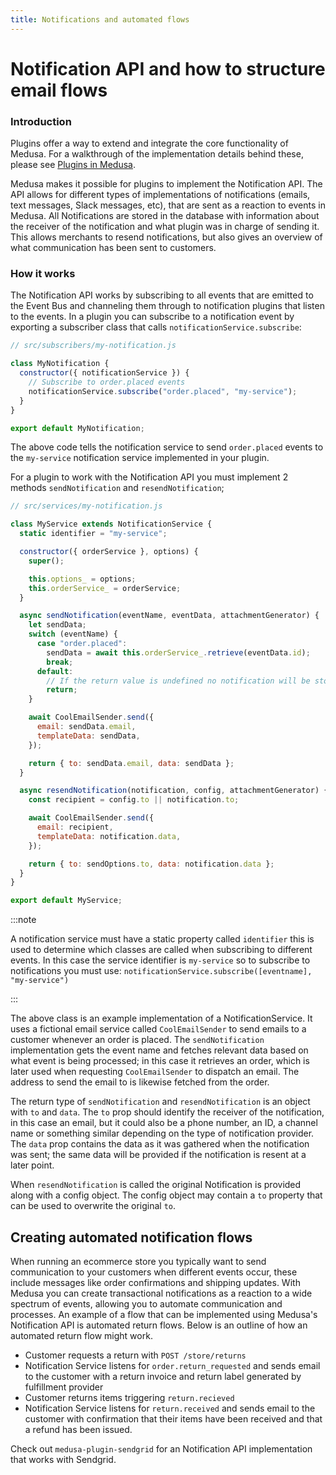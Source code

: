 ```yaml
---
title: Notifications and automated flows
---
```


# Notification API and how to structure email flows

### Introduction

Plugins offer a way to extend and integrate the core functionality of Medusa. For a walkthrough of the implementation details behind these, please see [Plugins in Medusa](https://docs.medusajs.com/guides/plugins).

Medusa makes it possible for plugins to implement the Notification API. The API allows for different types of implementations of notifications (emails, text messages, Slack messages, etc), that are sent as a reaction to events in Medusa. All Notifications are stored in the database with information about the receiver of the notification and what plugin was in charge of sending it. This allows merchants to resend notifications, but also gives an overview of what communication has been sent to customers.

### How it works

The Notification API works by subscribing to all events that are emitted to the Event Bus and channeling them through to notification plugins that listen to the events. In a plugin you can subscribe to a notification event by exporting a subscriber class that calls `notificationService.subscribe`:

```jsx
// src/subscribers/my-notification.js

class MyNotification {
  constructor({ notificationService }) {
    // Subscribe to order.placed events
    notificationService.subscribe("order.placed", "my-service");
  }
}

export default MyNotification;
```

The above code tells the notification service to send `order.placed` events to the `my-service` notification service implemented in your plugin.

For a plugin to work with the Notification API you must implement 2 methods `sendNotification` and `resendNotification`;

```jsx
// src/services/my-notification.js

class MyService extends NotificationService {
  static identifier = "my-service";

  constructor({ orderService }, options) {
    super();

    this.options_ = options;
    this.orderService_ = orderService;
  }

  async sendNotification(eventName, eventData, attachmentGenerator) {
    let sendData;
    switch (eventName) {
      case "order.placed":
        sendData = await this.orderService_.retrieve(eventData.id);
        break;
      default:
        // If the return value is undefined no notification will be stored
        return;
    }

    await CoolEmailSender.send({
      email: sendData.email,
      templateData: sendData,
    });

    return { to: sendData.email, data: sendData };
  }

  async resendNotification(notification, config, attachmentGenerator) {
    const recipient = config.to || notification.to;

    await CoolEmailSender.send({
      email: recipient,
      templateData: notification.data,
    });

    return { to: sendOptions.to, data: notification.data };
  }
}

export default MyService;
```
:::note 

 A notification service must have a static property called `identifier` this is used to determine which classes are called when subscribing to different events. In this case the service identifier is `my-service` so to subscribe to notifications you must use:
 `notificationService.subscribe([eventname], "my-service")`

:::

The above class is an example implementation of a NotificationService. It uses a fictional email service called `CoolEmailSender` to send emails to a customer whenever an order is placed. The `sendNotification` implementation gets the event name and fetches relevant data based on what event is being processed; in this case it retrieves an order, which is later used when requesting `CoolEmailSender` to dispatch an email. The address to send the email to is likewise fetched from the order.

The return type of `sendNotification` and `resendNotification` is an object with `to` and `data`. The `to` prop should identify the receiver of the notification, in this case an email, but it could also be a phone number, an ID, a channel name or something similar depending on the type of notification provider. The `data` prop contains the data as it was gathered when the notification was sent; the same data will be provided if the notification is resent at a later point.

When `resendNotification` is called the original Notification is provided along with a config object. The config object may contain a `to` property that can be used to overwrite the original `to`.

## Creating automated notification flows

When running an ecommerce store you typically want to send communication to your customers when different events occur, these include messages like order confirmations and shipping updates. With Medusa you can create transactional notifications as a reaction to a wide spectrum of events, allowing you to automate communication and processes. An example of a flow that can be implemented using Medusa's Notification API is automated return flows. Below is an outline of how an automated return flow might work.

- Customer requests a return with `POST /store/returns`
- Notification Service listens for `order.return_requested` and sends email to the customer with a return invoice and return label generated by fulfillment provider
- Customer returns items triggering `return.recieved`
- Notification Service listens for `return.received` and sends email to the customer with confirmation that their items have been received and that a refund has been issued.

Check out `medusa-plugin-sendgrid` for an Notification API implementation that works with Sendgrid.
